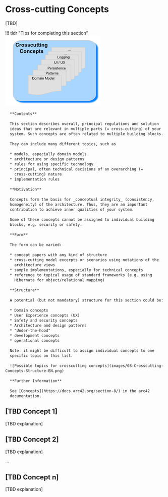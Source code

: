 # Cross-cutting Concepts

[TBD]

!!! tldr "Tips for completing this section"
      ![img](images/08-concepts-overview.png)

      **Contents**

      This section describes overall, principal regulations and solution
      ideas that are relevant in multiple parts (= cross-cutting) of your
      system. Such concepts are often related to multiple building blocks.

      They can include many different topics, such as

      * models, especially domain models
      * architecture or design patterns
      * rules for using specific technology
      * principal, often technical decisions of an overarching (=
        cross-cutting) nature
      * implementation rules

      **Motivation**

      Concepts form the basis for _conceptual integrity_ (consistency,
      homogeneity) of the architecture. Thus, they are an important
      contribution to achieve inner qualities of your system.

      Some of these concepts cannot be assigned to individual building
      blocks, e.g. security or safety. 

      **Form**

      The form can be varied:

      * concept papers with any kind of structure
      * cross-cutting model excerpts or scenarios using notations of the
        architecture views
      * sample implementations, especially for technical concepts
      * reference to typical usage of standard frameworks (e.g. using
        Hibernate for object/relational mapping)

      **Structure**

      A potential (but not mandatory) structure for this section could be:

      * Domain concepts
      * User Experience concepts (UX)
      * Safety and security concepts
      * Architecture and design patterns
      * "Under-the-hood"
      * development concepts
      * operational concepts

      Note: it might be difficult to assign individual concepts to one
      specific topic on this list.

      ![Possible topics for crosscutting concepts](images/08-Crosscutting-Concepts-Structure-EN.png)

      **Further Information**

      See [Concepts](https://docs.arc42.org/section-8/) in the arc42
      documentation.

## [TBD Concept 1]

[TBD explanation]



## [TBD Concept 2]

[TBD explanation]

...

## [TBD Concept n]

[TBD explanation]
